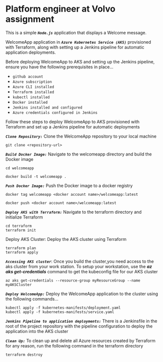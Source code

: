 
# Platform engineer at Volvo assignment

This is a simple ***`Node.js`*** application that displays a Welcome message.

WelcomeApp application in ***`Azure Kubernetes Service (AKS)`*** provisioned with Terraform, along with setting up a Jenkins pipeline for automatic application deployments.

Before deploying WelcomeApp to AKS and setting up the Jenkins pipeline, ensure you have the following prerequisites in place...

*  `github account`
*  `Azure subscription`
*  `Azure CLI installed`
*  `Terraform installed`
*  `kubectl installed`
*  `Docker installed`
*  `Jenkins installed and configured`
*  `Azure credentials configured in Jenkins`

Follow these steps to deploy WelcomeApp to AKS provisioned with Terraform and set up a Jenkins pipeline for automatic deployments

***`Clone Repository:`***
Clone the WelcomeApp repository to your local machine

```
git clone <repository-url>
```
***`Build Docker Image:`***
Navigate to the welcomeapp directory and build the Docker image
```
cd welcomeapp

docker build -t welcomeapp .
```
***`Push Docker Image:`***
 Push the Docker image to a docker registry
```
docker tag welcomeapp <docker account name>/welcomeapp:latest

docker push <docker account name>/welcomeapp:latest
```
***`Deploy AKS with Terraform:`***
 Navigate to the terraform directory and initialize Terraform

```
cd terraform
terraform init
```
Deploy AKS Cluster: Deploy the AKS cluster using Terraform
```
terraform plan
terraform apply
```
***`Accessing AKS cluster`***:
Once you build the cluster,you need access to the aks cluster from your work station.
To setup your workstation, use the ***az aks get-credentials*** command to get the kubeconfig file for our AKS cluster
```
az aks get-credentials --resource-group myResourceGroup --name myAKSCluster
```

***`Deploy WelcomeApp:`***
Deploy the WelcomeApp application to the cluster using the following commands...
```
kubectl apply -f kubernetes-manifests/deployment.yaml
kubectl apply -f kubernetes-manifests/service.yaml
```
***`Jenkins Pipeline to application deployments:`***
There is a Jenkinsfile in the root of the project repository with the pipeline configuration to deploy the application into the AKS cluster

***`Clean Up:`***
To clean up and delete all Azure resources created by Terraform for any reason, run the following command in the terraform directory 
```
terraform destroy
```

